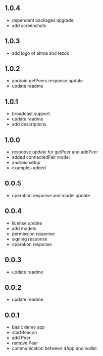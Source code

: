 ## 1.0.4
* dependent packages upgrade
* add screenshots
## 1.0.3
* add logo of altme and tezos

## 1.0.2
* android getPeers response update
* update readme

## 1.0.1
* broadcast support
* update readme
* add descriptions

## 1.0.0
* response update for getPeer and addPeer
* added connectedPair model
* android setup
* examples added

## 0.0.5
* operation response and model update

## 0.0.4
* license update
* add models
* permission response
* signing response
* operation response

## 0.0.3
* update readme

## 0.0.2
* update readme 

## 0.0.1

* basic demo app 
* startBeacon
* add Peer
* remove Peer
* communication between dApp and wallet